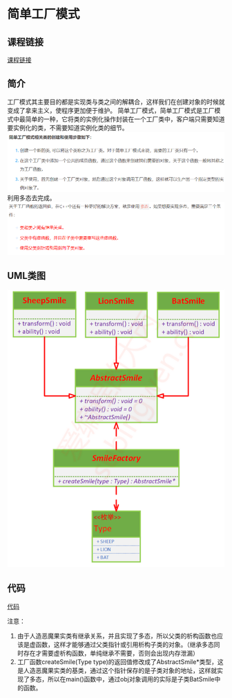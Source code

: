# 简单工厂模式

## 课程链接

[课程链接](https://subingwen.cn/design-patterns/simple-factory/)

## 简介

工厂模式其主要目的都是实现类与类之间的解耦合，这样我们在创建对象的时候就变成了拿来主义，使程序更加便于维护。
简单工厂模式，简单工厂模式是工厂模式中最简单的一种，它将类的实例化操作封装在一个工厂类中，客户端只需要知道要实例化的类，不需要知道实例化类的细节。
![创建过程](image.png)
利用多态去完成。
![多态实现](image-2.png)

## UML类图

![uml类图](image-1.png)

## 代码

[代码](./sample.cpp)

注意：
1. 由于人造恶魔果实类有继承关系，并且实现了多态，所以父类的析构函数也应该是虚函数，这样才能够通过父类指针或引用析构子类的对象。（继承多态同时存在才需要虚析构函数，单纯继承不需要，否则会出现内存泄漏）
2. 工厂函数createSmile(Type type)的返回值修改成了AbstractSmile*类型，这是人造恶魔果实类的基类，通过这个指针保存的是子类对象的地址，这样就实现了多态，所以在main()函数中，通过obj对象调用的实际是子类BatSmile中的函数。